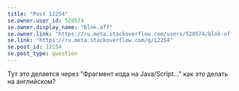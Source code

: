 ```yaml
---
title: "Post 12254"
se.owner.user_id: 520574
se.owner.display_name: "blnk.off"
se.owner.link: "https://ru.meta.stackoverflow.com/users/520574/blnk-off"
se.link: "https://ru.meta.stackoverflow.com/q/12254"
se.post_id: 12254
se.post_type: question
---
```

<p>Тут это делается через &quot;Фрагмент кода на Java/Script...&quot; как это делать на английском?</p>
